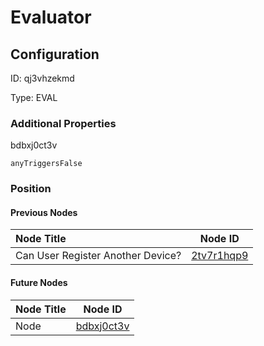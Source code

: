 # Evaluator
## Configuration
ID:  qj3vhzekmd

Type: EVAL 







### Additional Properties
bdbxj0ct3v
```string 
anyTriggersFalse
```





### Position

#### Previous Nodes
| Node Title | Node ID |
| :------------- | ------------ |
| Can User Register Another Device? | [2tv7r1hqp9](./2tv7r1hqp9.md) | 
 
 #### Future Nodes
| Node Title | Node ID |
| :------------- | ------------ |
| Node |[bdbxj0ct3v](./bdbxj0ct3v.md) | 